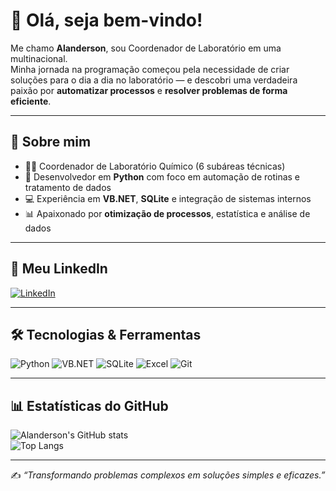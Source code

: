 # 👋 Olá, seja bem-vindo!

Me chamo **Alanderson**, sou Coordenador de Laboratório em uma multinacional.  
Minha jornada na programação começou pela necessidade de criar soluções para o dia a dia no laboratório — e descobri uma verdadeira paixão por **automatizar processos** e **resolver problemas de forma eficiente**.

---

## 🚀 Sobre mim
- 👨‍🔬 Coordenador de Laboratório Químico (6 subáreas técnicas)  
- 🐍 Desenvolvedor em **Python** com foco em automação de rotinas e tratamento de dados  
- 💻 Experiência em **VB.NET**, **SQLite** e integração de sistemas internos  
- 📊 Apaixonado por **otimização de processos**, estatística e análise de dados  

---

## 🔗 Meu LinkedIn
[![LinkedIn](https://img.shields.io/badge/LinkedIn-blue?style=for-the-badge&logo=linkedin&logoColor=white)](https://www.linkedin.com/in/SEU-LINKEDIN)

---

## 🛠️ Tecnologias & Ferramentas
![Python](https://img.shields.io/badge/Python-3776AB?style=for-the-badge&logo=python&logoColor=white)
![VB.NET](https://img.shields.io/badge/VB.NET-512BD4?style=for-the-badge&logo=.net&logoColor=white)
![SQLite](https://img.shields.io/badge/SQLite-07405E?style=for-the-badge&logo=sqlite&logoColor=white)
![Excel](https://img.shields.io/badge/Excel-217346?style=for-the-badge&logo=microsoft-excel&logoColor=white)
![Git](https://img.shields.io/badge/Git-F05032?style=for-the-badge&logo=git&logoColor=white)

---

## 📊 Estatísticas do GitHub
![Alanderson's GitHub stats](https://github-readme-stats.vercel.app/api?username=SEU-USUARIO&show_icons=true&theme=dracula)  
![Top Langs](https://github-readme-stats.vercel.app/api/top-langs/?username=SEU-USUARIO&layout=compact&theme=dracula)

---

✍️ *“Transformando problemas complexos em soluções simples e eficazes.”*
